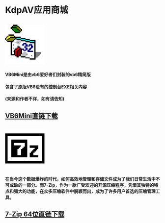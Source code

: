 # KdpAV应用商城<br>

## ![VB6MiniSetup图标](./vb6mini.png "VB6MiniSetup图标") 
#### VB6Mini是由vb6爱好者们封装的vb6精简版
#### 包含了原版VB6没有的控制台EXE相关内容
#### (来源和作者不详，如有请告知)
## [VB6Mini直链下载](./VB6MiniSetup.exe)

## ![7z图标](./7z.png "7z图标") 
#### 在当今这个数据爆炸的时代，如何高效地管理和存储文件成为了我们日常生活中不可或缺的一部分。而7-Zip，作为一款广受欢迎的开源压缩程序，凭借其独特的特点和强大的功能，在众多压缩软件中脱颖而出，成为了许多用户首选的压缩管理工具。 
## [7-Zip 64位直链下载](./7z2408-x64.exe)